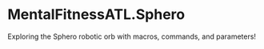 MentalFitnessATL.Sphero
=======================

Exploring the Sphero robotic orb with macros, commands, and parameters!
